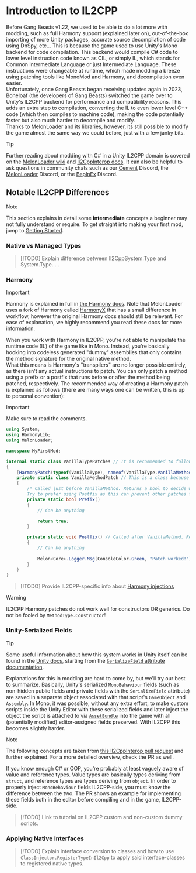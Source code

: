 # Introduction to IL2CPP

Before Gang Beasts v1.22, we used to be able to do a lot more with modding, such as full Harmony support (explained later on), out-of-the-box importing of more Unity packages, accurate source decompilation of code using DnSpy, etc... This is because the game used to use Unity's Mono backend for code compilation. This backend would compile C# code to lower level instruction code known as CIL, or simply IL, which stands for Common Intermediate Language or just Intermediate Language. These instructions were changeable at runtime, which made modding a breeze using patching tools like MonoMod and Harmony, and decompilation even easier.  
Unfortunately, once Gang Beasts began receiving updates again in 2023, Boneloaf (the developers of Gang Beasts) switched the game over to Unity's IL2CPP backend for performance and compatibility reasons. This adds an extra step to compilation, converting the IL to even lower level C++ code (which then compiles to machine code), making the code potentially faster but also much harder to decompile and modify.  
Thanks to MelonLoader and its libraries, however, its still possible to modify the game almost the same way we could before, just with a few janky bits.

> [!TIP]
> Further reading about modding with C# in a Unity IL2CPP domain is covered on the [MelonLoader wiki](https://melonwiki.xyz) and [Il2CppInterop docs](https://github.com/BepInEx/Il2CppInterop/tree/master/Documentation). It can also be helpful to ask questions in community chats such as our [Cement](https://discord.gg/fCwXc5k43w) Discord, the [MelonLoader](https://discord.gg/2Wn3N2P) Discord, or the [BepInEx](https://discord.gg/MpFEDAg) Discord.

## Notable IL2CPP Differences

> [!NOTE]
> This section explains in detail some **intermediate**
 concepts a beginner may not fully understand or require. To get straight into making your first mod, jump to [Getting Started](getting-started.md).

### Native vs Managed Types

> [!TODO]
> Explain difference between Il2CppSystem.Type and System.Type. . .

### Harmony

> [!IMPORTANT]
> Harmony is explained in full in [the Harmony docs](https://harmony.pardeike.net/). Note that MelonLoader uses a fork of Harmony called [HarmonyX](https://github.com/BepInEx/HarmonyX/wiki) that has a small difference in workflow, however the original Harmony docs should still be relevant.
> For ease of explanation, we highly recommend you read these docs for more information.

When you work with Harmony in IL2CPP, you're not able to manipulate the runtime code (IL) of the game like in Mono. Instead, you're basically hooking into codeless generated "dummy" assemblies that only contains the method signature for the original native method.  
What this means is Harmony's "transpilers" are no longer possible entirely, as there isn't any actual instructions to patch. You can only patch a method using a prefix or a postfix that runs before or after the method being patched, respectively. The recommended way of creating a Harmony patch is explained as follows (there are many ways one can be written, this is up to personal convention):
> [!IMPORTANT]
> Make sure to read the comments.

```csharp
using System;
using HarmonyLib;
using MelonLoader;

namespace MyFirstMod;

internal static class VanillaTypePatches // It is recommended to follow these naming conventions (PascalCase + Vanilla type name + "Patches" at the end)
{
    [HarmonyPatch(typeof(VanillaType), nameof(VanillaType.VanillaMethod))] // Replace VanillaType and VanillaMethod with the type and method you want to patch
    private static class VanillaMethodPatch // This is a class because you can put both a prefix and a postfix on the same method (also recommended to follow the same naming conventions, this time with vanilla method name and non-plural "Patch")
    {
        /* Called just before VanillaMethod. Returns a bool to decide whether to run the original method or not: false = skip original method, true = don't skip. Can also be void if you want it to always run the original method.
        Try to prefer using Postfix as this can prevent other patches from running. MUST BE CALLED "Prefix" OR HAVE THE [HarmonyPrefix] ANNOTATION! */
        private static bool Prefix()
        {
            // Can be anything

            return true;
        }

        private static void Postfix() // Called after VanillaMethod. Recommended for most patching cases to ensure mod compatibility. MUST BE CALLED "Postfix" OR HAVE THE [HarmonyPostfix] ANNOTATION!
        {
            // Can be anything
        
            Melon<Core>.Logger.Msg(ConsoleColor.Green, "Patch worked!") // This will be called after VanillaMethod is finished but before it returns a value, allowing you to modify said value if it exists (explained later)
        }
    }
}
```

> [!TODO]
> Provide IL2CPP-specific info about [Harmony injections](https://harmony.pardeike.net/articles/patching-injections.html)

> [!WARNING]
> IL2CPP Harmony patches do not work well for constructors OR generics. Do not be fooled by `MethodType.Constructor`!

### Unity-Serialized Fields

> [!TIP]
> Some useful information about how this system works in Unity itself can be found in the [Unity docs](https://docs.unity.com/), starting from the [`SerializeField` attribute documentation](https://docs.unity3d.com/ScriptReference/SerializeField.html).

Explanations for this in modding are hard to come by, but we'll try our best to summarize. Basically, Unity's serialized `MonoBehaviour` fields (such as non-hidden public fields and private fields with the `SerializeField` attribute) are saved in a separate object associated with that script's `GameObject` and `Assembly`. In Mono, it was possible, without any extra effort, to make custom scripts inside the Unity Editor with these serialized fields and later inject the object the script is attached to via [`AssetBundle`](https://docs.unity3d.com/ScriptReference/AssetBundle.html) into the game with all (potentially modified) editor-assigned fields preserved. With IL2CPP this becomes slightly harder.

> [!NOTE]
> The following concepts are taken from [this Il2CppInterop pull request](https://github.com/BepInEx/Il2CppInterop/pull/24) and further explained. For a more detailed overview, check the PR as well.

If you know enough C# or OOP, you're probably at least vaguely aware of value and reference types. Value types are basically types deriving from `struct`, and reference types are types deriving from `object`. In order to properly inject `MonoBehaviour` fields IL2CPP-side, you must know the difference between the two.
The PR shows an example for implementing these fields both in the editor before compiling and in the game, IL2CPP-side.

> [!TODO]
> Link to tutorial on IL2CPP custom and non-custom dummy scripts.

### Applying Native Interfaces

> [!TODO]
> Explain interface conversion to classes and how to use `ClassInjector.RegisterTypeInIl2Cpp` to apply said interface-classes to registered native types.
